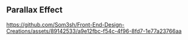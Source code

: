 ## Parallax Effect

https://github.com/Som3sh/Front-End-Design-Creations/assets/89142533/a9e12fbc-f54c-4f96-8fd7-1e77a23766aa

